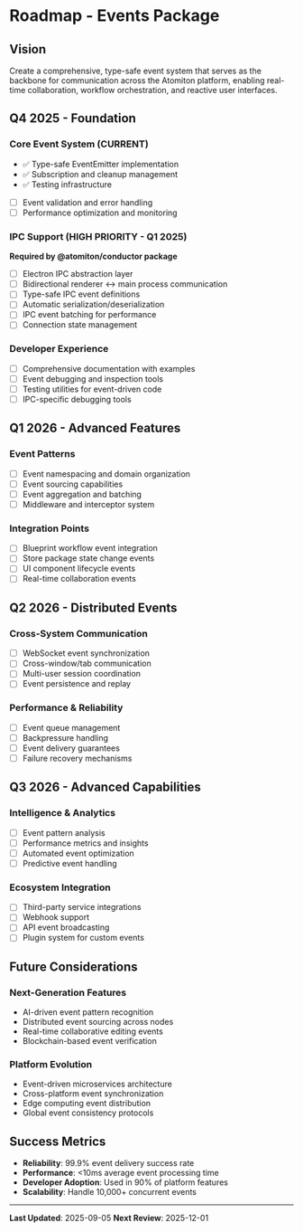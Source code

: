 # Roadmap - Events Package

## Vision

Create a comprehensive, type-safe event system that serves as the backbone for
communication across the Atomiton platform, enabling real-time collaboration,
workflow orchestration, and reactive user interfaces.

## Q4 2025 - Foundation

### Core Event System (CURRENT)

- ✅ Type-safe EventEmitter implementation
- ✅ Subscription and cleanup management
- ✅ Testing infrastructure
- [ ] Event validation and error handling
- [ ] Performance optimization and monitoring

### IPC Support (HIGH PRIORITY - Q1 2025)

**Required by @atomiton/conductor package**

- [ ] Electron IPC abstraction layer
- [ ] Bidirectional renderer ↔ main process communication
- [ ] Type-safe IPC event definitions
- [ ] Automatic serialization/deserialization
- [ ] IPC event batching for performance
- [ ] Connection state management

### Developer Experience

- [ ] Comprehensive documentation with examples
- [ ] Event debugging and inspection tools
- [ ] Testing utilities for event-driven code
- [ ] IPC-specific debugging tools

## Q1 2026 - Advanced Features

### Event Patterns

- [ ] Event namespacing and domain organization
- [ ] Event sourcing capabilities
- [ ] Event aggregation and batching
- [ ] Middleware and interceptor system

### Integration Points

- [ ] Blueprint workflow event integration
- [ ] Store package state change events
- [ ] UI component lifecycle events
- [ ] Real-time collaboration events

## Q2 2026 - Distributed Events

### Cross-System Communication

- [ ] WebSocket event synchronization
- [ ] Cross-window/tab communication
- [ ] Multi-user session coordination
- [ ] Event persistence and replay

### Performance & Reliability

- [ ] Event queue management
- [ ] Backpressure handling
- [ ] Event delivery guarantees
- [ ] Failure recovery mechanisms

## Q3 2026 - Advanced Capabilities

### Intelligence & Analytics

- [ ] Event pattern analysis
- [ ] Performance metrics and insights
- [ ] Automated event optimization
- [ ] Predictive event handling

### Ecosystem Integration

- [ ] Third-party service integrations
- [ ] Webhook support
- [ ] API event broadcasting
- [ ] Plugin system for custom events

## Future Considerations

### Next-Generation Features

- AI-driven event pattern recognition
- Distributed event sourcing across nodes
- Real-time collaborative editing events
- Blockchain-based event verification

### Platform Evolution

- Event-driven microservices architecture
- Cross-platform event synchronization
- Edge computing event distribution
- Global event consistency protocols

## Success Metrics

- **Reliability**: 99.9% event delivery success rate
- **Performance**: <10ms average event processing time
- **Developer Adoption**: Used in 90% of platform features
- **Scalability**: Handle 10,000+ concurrent events

---

**Last Updated**: 2025-09-05 **Next Review**: 2025-12-01
